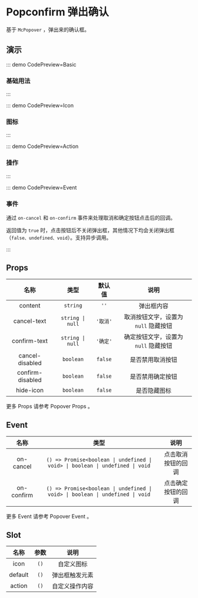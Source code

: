 <script setup>
import Basic from '@/popconfirm/demos/DemoBasic.vue'
import Event from '@/popconfirm/demos/DemoEvent.vue'
import Icon from '@/popconfirm/demos/DemoIcon.vue'
import Action from '@/popconfirm/demos/DemoAction.vue'
import { McTextLink } from 'meetcode-ui'
</script>

# Popconfirm 弹出确认

基于 `McPopover` ，弹出来的确认框。

## 演示

::: demo CodePreview=Basic

### 基础用法

<Basic />
:::

::: demo CodePreview=Icon

### 图标

<Icon />
:::

::: demo CodePreview=Action

### 操作

<Action />
:::

::: demo CodePreview=Event

### 事件

通过 `on-cancel` 和 `on-confirm` 事件来处理取消和确定按钮点击后的回调。

返回值为 `true` 时，点击按钮后不关闭弹出框，其他情况下均会关闭弹出框（`false、undefined、void`）。支持异步调用。

<Event />
:::

## Props

|       名称       |       类型       |  默认值  |                 说明                 |
| :--------------: | :--------------: | :------: | :----------------------------------: |
|     content      |     `string`     |   `''`   |              弹出框内容              |
|   cancel-text    | `string \| null` | `'取消'` | 取消按钮文字，设置为 `null` 隐藏按钮 |
|   confirm-text   | `string \| null` | `'确定'` | 确定按钮文字，设置为 `null` 隐藏按钮 |
| cancel-disabled  |    `boolean`     | `false`  |           是否禁用取消按钮           |
| confirm-disabled |    `boolean`     | `false`  |           是否禁用确定按钮           |
|    hide-icon     |    `boolean`     | `false`  |             是否隐藏图标             |

更多 Props 请参考 <McTextLink to="Popover#props">Popover Props</McTextLink> 。

## Event

|    名称    |                                     类型                                      |        说明        |
| :--------: | :---------------------------------------------------------------------------: | :----------------: |
| on-cancel  | `() => Promise<boolean \| undefined \| void> \| boolean \| undefined \| void` | 点击取消按钮的回调 |
| on-confirm | `() => Promise<boolean \| undefined \| void> \| boolean \| undefined \| void` | 点击确定按钮的回调 |

更多 Event 请参考 <McTextLink to="Popover#event">Popover Event</McTextLink> 。

## Slot

|  名称   | 参数 |      说明      |
| :-----: | :--: | :------------: |
|  icon   | `()` |   自定义图标   |
| default | `()` | 弹出框触发元素 |
| action  | `()` | 自定义操作内容 |
